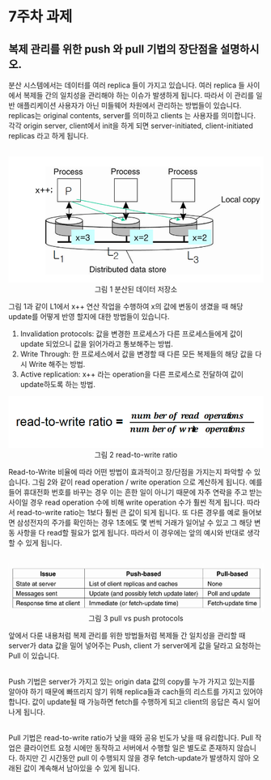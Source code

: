 # 7주차 과제
## 복제 관리를 위한 push 와 pull 기법의 장단점을 설명하시오.
분산 시스템에서는 데이터를 여러 replica 들이 가지고 있습니다. 여러 replica 들 사이에서 복제들 간의 일치성을 관리해야 하는 이슈가 발생하게 됩니다. 따라서 이 관리를 일반 애플리케이션 사용자가 아닌 미들웨어 차원에서 관리하는 방법들이 있습니다. replicas는 original contents, server를 의미하고 clients 는 사용자를 의미합니다. 각각 origin server, client에서 init을 하게 되면 server-initiated, client-initiated replicas 라고 하게 됩니다.<br><br>

<p align="center">
<img src="images/1.png"><br>
그림 1 분산된 데이터 저장소<br>
</p>

그림 1과 같이 L1에서 x++ 연산 작업을 수행하여 x의 값에 변동이 생겼을 때 해당 update를 어떻게 반영 할지에 대한 방법들이 있습니다. <br>
1.	Invalidation protocols: 값을 변경한 프로세스가 다른 프로세스들에게 값이 update 되었으니 값을 읽어가라고 통보해주는 방법. 
2.	Write Through: 한 프로세스에서 값을 변경할 때 다른 모든 복제들의 해당 값을 다시 Write 해주는 방법. 
3.	Active replication: x++ 라는 operation을 다른 프로세스로 전달하여 값이 update하도록 하는 방법. <br>

<p align="center">
<img src="images/2.png"><br>
그림 2 read-to-write ratio<br>
</p>

Read-to-Write 비율에 따라 어떤 방법이 효과적이고 장/단점을 가지는지 파악할 수 있습니다. 그림 2와 같이 read operation / write operation 으로 계산하게 됩니다. 예를 들어 휴대전화 번호를 바꾸는 경우 이는 흔한 일이 아니기 때문에 자주 연락을 주고 받는 사이일 경우 read operation 수에 비해 write operation 수가 훨씬 적게 됩니다. 따라서 read-to-write ratio는 1보다 훨씬 큰 값이 되게 됩니다. 또 다른 경우를 예로 들어보면 삼성전자의 주가를 확인하는 경우 1초에도 몇 번씩 거래가 일어날 수 있고 그 해당 변동 사항을 다 read할 필요가 없게 됩니다. 따라서 이 경우에는 앞의 예시와 반대로 생각할 수 있게 됩니다.<br><br>

<p align="center">
<img src="images/3.png"><br>
그림 3 pull vs push protocols<br>
</p>

앞에서 다룬 내용처럼 복제 관리를 위한 방법들처럼 복제들 간 일치성을 관리할 때 server가 data 값을 밀어 넣어주는 Push, client 가 server에게 값을 달라고 요청하는  Pull 이 있습니다. <br><br>

Push 기법은 server가 가지고 있는 origin data 값의 copy를 누가 가지고 있는지를 알아야 하기 때문에 빠뜨리지 않기 위해 replica들과 cach들의 리스트를 가지고 있어야 합니다. 값이 update될 때 가능하면 fetch를 수행하게 되고 client의 응답은 즉시 일어나게 됩니다. <br><br>

Pull 기법은 read-to-write ratio가 낮을 때와 공유 빈도가 낮을 때 유리합니다. Pull 작업은 클라이언트 요청 시에만 동작하고 서버에서 수행할 일은 별도로 존재하지 않습니다. 하지만 긴 시간동안 pull 이 수행되지 않을 경우 fetch-update가 발생하지 않아 오래된 값이 계속해서 남아있을 수 있게 됩니다. <br><br>


